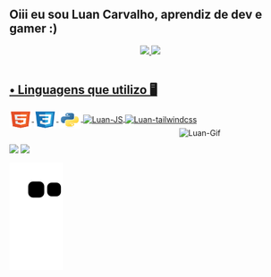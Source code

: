 ## Oiii eu sou Luan Carvalho, aprendiz de dev e gamer :)

<div align="center">
  <a href="https://github.com/Luanncrvv">
  <img height="180em" src="https://github-readme-stats.vercel.app/api?username=Luanncrvv&show_icons=true&theme=midnight-purple&include_all_commits=true&count_private=true"/>
  <img height="180em" src="https://github-readme-stats.vercel.app/api/top-langs/?username=Luanncrvv&layout=compact&langs_count=7&theme=midnight-purple"/>
</div>

<div style="display: inline_block"><br>
  <h2>• Linguagens que utilizo 🖥</h2>
  <img align="center" alt="Luan-HTML" height="30" width="40" src="https://raw.githubusercontent.com/devicons/devicon/master/icons/html5/html5-original.svg">
  <img align="center" alt="Luan-CSS" height="30" width="40" src="https://raw.githubusercontent.com/devicons/devicon/master/icons/css3/css3-original.svg">
  <img align="center" alt="Luan-Python" height="30" width="40" src="https://raw.githubusercontent.com/devicons/devicon/master/icons/python/python-original.svg">
  <img align="center" alt="Luan-JS" height="30" witdh="40" src="https://cdn.jsdelivr.net/gh/devicons/devicon/icons/javascript/javascript-original.svg" />
  <img align="center" alt="Luan-tailwindcss" height="60" witdh="70" src="https://cdn.jsdelivr.net/gh/devicons/devicon/icons/tailwindcss/tailwindcss-plain.svg" />
  
  <img align="right" alt="Luan-Gif" height="200" width="200" src="https://cdn.discordapp.com/attachments/963372263200161843/963585354810687498/picasion.com_3c7160d9e3fbae206d27fa4ad073200a.gif">
</div>
  
##
  
<div>
  <a href="https://www.instagram.com/luann.andd/" target="_blank"><img src="https://img.shields.io/badge/-Instagram-%23E4405F?style=for-the-badge&logo=instagram&logoColor=white" target="_blank"></a>
 	<a href = "mailto:luancrvdev@gmail.com"><img src="https://img.shields.io/badge/-Gmail-%23333?style=for-the-badge&logo=gmail&logoColor=white" target="_blank"></a>
</div>     
  
<div> 
 
  ![Snake animation](https://github.com/Luanncrvv/Luanncrvv/blob/output/github-contribution-grid-snake.svg)
 
</div>
